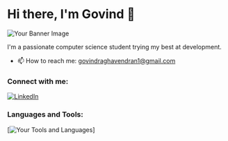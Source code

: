 # Hi there, I'm Govind 👋

![Your Banner Image](https://drive.google.com/file/d/1Gpg0yI_Swyi3BgOpNjVKvD_g7e58QB3Y/view?usp=sharing)

I'm a passionate computer science student trying my best at development.

- 📫 How to reach me: govindraghavendran1@gmail.com

### Connect with me:
[![LinkedIn](https://example.com/linkedin-icon.png)](https://www.linkedin.com/in/govind-raghavendran-1074081b4/) 

### Languages and Tools:
[![Your Tools and Languages](https://example.com/badges.png)]
